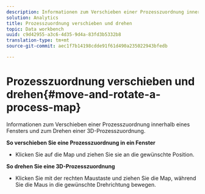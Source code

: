 ```yaml
---
description: Informationen zum Verschieben einer Prozesszuordnung innerhalb eines Fensters und zum Drehen einer 3D-Prozesszuordnung.
solution: Analytics
title: Prozesszuordnung verschieben und drehen
topic: Data workbench
uuid: c9d42955-a3c6-4d35-9d4a-83fd3b5332b8
translation-type: tm+mt
source-git-commit: aec1f7b14198cdde91f61d490a235022943bfedb

---
```



# Prozesszuordnung verschieben und drehen{#move-and-rotate-a-process-map}

Informationen zum Verschieben einer Prozesszuordnung innerhalb eines Fensters und zum Drehen einer 3D-Prozesszuordnung.

**So verschieben Sie eine Prozesszuordnung in ein Fenster**

* Klicken Sie auf die Map und ziehen Sie sie an die gewünschte Position.

**So drehen Sie eine 3D-Prozesszuordnung**

* Klicken Sie mit der rechten Maustaste und ziehen Sie die Map, während Sie die Maus in die gewünschte Drehrichtung bewegen.

